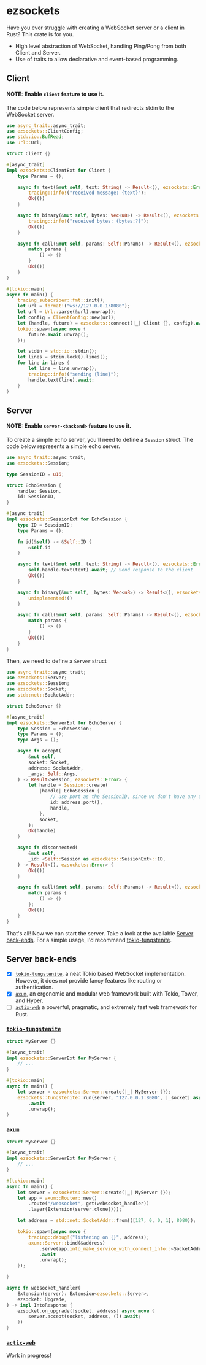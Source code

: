 # ezsockets

Have you ever struggle with creating a WebSocket server or a client in Rust? This crate is for you.

- High level abstraction of WebSocket, handling Ping/Pong from both Client and Server.
- Use of traits to allow declarative and event-based programming.

## Client

#### NOTE: Enable `client` feature to use it.

The code below represents simple client that redirects stdin to the WebSocket server.

```rust
use async_trait::async_trait;
use ezsockets::ClientConfig;
use std::io::BufRead;
use url::Url;

struct Client {}

#[async_trait]
impl ezsockets::ClientExt for Client {
    type Params = ();

    async fn text(&mut self, text: String) -> Result<(), ezsockets::Error> {
        tracing::info!("received message: {text}");
        Ok(())
    }

    async fn binary(&mut self, bytes: Vec<u8>) -> Result<(), ezsockets::Error> {
        tracing::info!("received bytes: {bytes:?}");
        Ok(())
    }

    async fn call(&mut self, params: Self::Params) -> Result<(), ezsockets::Error> {
        match params {
            () => {}
        }
        Ok(())
    }
}

#[tokio::main]
async fn main() {
    tracing_subscriber::fmt::init();
    let url = format!("ws://127.0.0.1:8080");
    let url = Url::parse(&url).unwrap();
    let config = ClientConfig::new(url);
    let (handle, future) = ezsockets::connect(|_| Client {}, config).await;
    tokio::spawn(async move {
        future.await.unwrap();
    });

    let stdin = std::io::stdin();
    let lines = stdin.lock().lines();
    for line in lines {
        let line = line.unwrap();
        tracing::info!("sending {line}");
        handle.text(line).await;
    }
}
```


## Server

#### NOTE: Enable `server-<backend>` feature to use it.

To create a simple echo server, you'll need to define a `Session` struct.
The code below represents a simple echo server.

```rust
use async_trait::async_trait;
use ezsockets::Session;

type SessionID = u16;

struct EchoSession {
    handle: Session,
    id: SessionID,
}

#[async_trait]
impl ezsockets::SessionExt for EchoSession {
    type ID = SessionID;
    type Params = ();

    fn id(&self) -> &Self::ID {
        &self.id
    }

    async fn text(&mut self, text: String) -> Result<(), ezsockets::Error> {
        self.handle.text(text).await; // Send response to the client
        Ok(())
    }

    async fn binary(&mut self, _bytes: Vec<u8>) -> Result<(), ezsockets::Error> {
        unimplemented!()
    }

    async fn call(&mut self, params: Self::Params) -> Result<(), ezsockets::Error> {
        match params {
            () => {}
        }
        Ok(())
    }
}
```

Then, we need to define a `Server` struct


```rust
use async_trait::async_trait;
use ezsockets::Server;
use ezsockets::Session;
use ezsockets::Socket;
use std::net::SocketAddr;

struct EchoServer {}

#[async_trait]
impl ezsockets::ServerExt for EchoServer {
    type Session = EchoSession;
    type Params = ();
    type Args = ();

    async fn accept(
        &mut self,
        socket: Socket,
        address: SocketAddr,
        _args: Self::Args,
    ) -> Result<Session, ezsockets::Error> {
        let handle = Session::create(
            |handle| EchoSession {
                // use port as the SessionID, since we don't have any other meaningful information about the client
                id: address.port(),
                handle,
            },
            socket,
        );
        Ok(handle)
    }

    async fn disconnected(
        &mut self,
        _id: <Self::Session as ezsockets::SessionExt>::ID,
    ) -> Result<(), ezsockets::Error> {
        Ok(())
    }

    async fn call(&mut self, params: Self::Params) -> Result<(), ezsockets::Error> {
        match params {
            () => {}
        };
        Ok(())
    }
}
```

That's all! Now we can start the server. Take a look at the available [Server back-ends](#server-back-ends). For a simple usage, I'd recommend [tokio-tungstenite](#tokio-tungstenite).

## Server back-ends

- [x] [`tokio-tungstenite`](#tokio-tungstenite), a neat Tokio based WebSocket implementation. However, it does not provide fancy features like routing or authentication.
- [x] [`axum`](#axum), an ergonomic and modular web framework built with Tokio, Tower, and Hyper.
- [ ] [`actix-web`](#actix-web) a powerful, pragmatic, and extremely fast web framework for Rust.

### [`tokio-tungstenite`](https://github.com/snapview/tokio-tungstenite)

```rust
struct MyServer {}

#[async_trait]
impl ezsockets::ServerExt for MyServer {
    // ...
}

#[tokio::main]
async fn main() {
    let server = ezsockets::Server::create(|_| MyServer {});
    ezsockets::tungstenite::run(server, "127.0.0.1:8080", |_socket| async move { Ok(()) })
        .await
        .unwrap();
}
```

### [`axum`](https://github.com/tokio-rs/axum)

```rust
struct MyServer {}

#[async_trait]
impl ezsockets::ServerExt for MyServer {
    // ...
}

#[tokio::main]
async fn main() {
    let server = ezsockets::Server::create(|_| MyServer {});
    let app = axum::Router::new()
        .route("/websocket", get(websocket_handler))
        .layer(Extension(server.clone()));

    let address = std::net::SocketAddr::from(([127, 0, 0, 1], 8080));

    tokio::spawn(async move {
        tracing::debug!("listening on {}", address);
        axum::Server::bind(&address)
            .serve(app.into_make_service_with_connect_info::<SocketAddr, _>())
            .await
            .unwrap();
    });

}

async fn websocket_handler(
    Extension(server): Extension<ezsockets::Server>,
    ezsocket: Upgrade,
) -> impl IntoResponse {
    ezsocket.on_upgrade(|socket, address| async move {
        server.accept(socket, address, ()).await;
    })
}
```

### [`actix-web`](https://github.com/actix/actix-web)

Work in progress!
